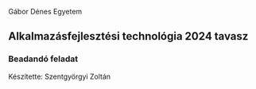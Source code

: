  Gábor Dénes Egyetem
## Alkalmazásfejlesztési technológia 2024 tavasz
### Beadandó feladat
Készítette: Szentgyörgyi Zoltán